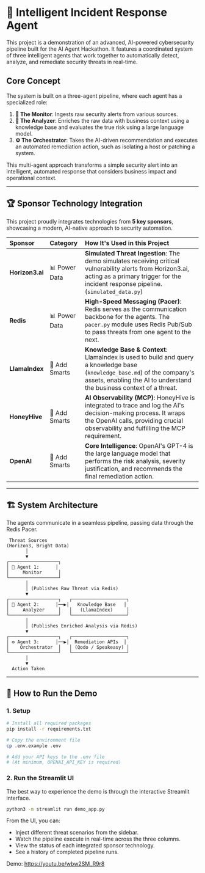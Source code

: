 # 🤖 Intelligent Incident Response Agent

This project is a demonstration of an advanced, AI-powered cybersecurity pipeline built for the AI Agent Hackathon. It features a coordinated system of three intelligent agents that work together to automatically detect, analyze, and remediate security threats in real-time.

## Core Concept

The system is built on a three-agent pipeline, where each agent has a specialized role:

1.  **🚨 The Monitor**: Ingests raw security alerts from various sources.
2.  **🧠 The Analyzer**: Enriches the raw data with business context using a knowledge base and evaluates the true risk using a large language model.
3.  **⚙️ The Orchestrator**: Takes the AI-driven recommendation and executes an automated remediation action, such as isolating a host or patching a system.

This multi-agent approach transforms a simple security alert into an intelligent, automated response that considers business impact and operational context.

---

## 🏆 Sponsor Technology Integration

This project proudly integrates technologies from **5 key sponsors**, showcasing a modern, AI-native approach to security automation.

| Sponsor         | Category      | How It's Used in this Project                                                                                                                                                             |
| :-------------- | :------------ | :---------------------------------------------------------------------------------------------------------------------------------------------------------------------------------------- |
| **Horizon3.ai** | 📊 Power Data | **Simulated Threat Ingestion**: The demo simulates receiving critical vulnerability alerts from Horizon3.ai, acting as a primary trigger for the incident response pipeline. (`simulated_data.py`) |
| **Redis**       | 📊 Power Data | **High-Speed Messaging (Pacer)**: Redis serves as the communication backbone for the agents. The `pacer.py` module uses Redis Pub/Sub to pass threats from one agent to the next.       |
| **LlamaIndex**  | 🧠 Add Smarts | **Knowledge Base & Context**: LlamaIndex is used to build and query a knowledge base (`knowledge_base.md`) of the company's assets, enabling the AI to understand the business context of a threat. |
| **HoneyHive**   | 🧠 Add Smarts | **AI Observability (MCP)**: HoneyHive is integrated to trace and log the AI's decision-making process. It wraps the OpenAI calls, providing crucial observability and fulfilling the MCP requirement. |
| **OpenAI**      | 🧠 Add Smarts | **Core Intelligence**: OpenAI's GPT-4 is the large language model that performs the risk analysis, severity justification, and recommends the final remediation action.                         |

---

## 🏗️ System Architecture

The agents communicate in a seamless pipeline, passing data through the Redis Pacer.

```
 Threat Sources
(Horizon3, Bright Data)
       │
       ▼
┌──────────────────┐
│ 🚨 Agent 1:      │
│     Monitor      │
└──────────────────┘
       │
       │ (Publishes Raw Threat via Redis)
       ▼
┌──────────────────┐   ┌────────────────────┐
│ 🧠 Agent 2:      │──▶│   Knowledge Base   │
│     Analyzer     │   │   (LlamaIndex)     │
└──────────────────┘   └────────────────────┘
       │
       │ (Publishes Enriched Analysis via Redis)
       ▼
┌──────────────────┐   ┌────────────────────┐
│ ⚙️ Agent 3:      │──▶│  Remediation APIs  │
│    Orchestrator  │   │ (Qodo / Speakeasy) │
└──────────────────┘   └────────────────────┘
       │
       ▼
  Action Taken
```

---

## 🚀 How to Run the Demo

### 1. Setup

```bash
# Install all required packages
pip install -r requirements.txt

# Copy the environment file
cp .env.example .env

# Add your API keys to the .env file
# (At minimum, OPENAI_API_KEY is required)
```

### 2. Run the Streamlit UI

The best way to experience the demo is through the interactive Streamlit interface.

```bash
python3 -m streamlit run demo_app.py
```

From the UI, you can:
*   Inject different threat scenarios from the sidebar.
*   Watch the pipeline execute in real-time across the three columns.
*   View the status of each integrated sponsor technology.
*   See a history of completed pipeline runs.

Demo: https://youtu.be/wbw2SM_R9r8
